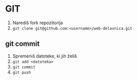 # GIT
1. Narediš fork repozitorija
2. `git clone git@github.com:<username>/web-delavnica.git`

## git commit
1. Spremeniš datoteke, ki jih želiš
2. `git add <datoteka>`
3. `git commit`
4. `git push`
